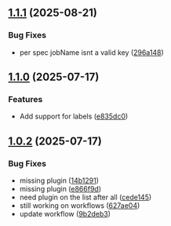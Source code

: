 ## [1.1.1](https://github.com/davidgibbons/prometheus-pve-exporter/compare/v1.1.0...v1.1.1) (2025-08-21)

### Bug Fixes

* per spec jobName isnt a valid key ([296a148](https://github.com/davidgibbons/prometheus-pve-exporter/commit/296a148048215bacc7a7ac1c0197af25dbc5676e))

## [1.1.0](https://github.com/davidgibbons/prometheus-pve-exporter/compare/v1.0.2...v1.1.0) (2025-07-17)

### Features

* Add support for labels ([e835dc0](https://github.com/davidgibbons/prometheus-pve-exporter/commit/e835dc0ebd70aa7566142c2a24c665f19a53585c))

## [1.0.2](https://github.com/davidgibbons/prometheus-pve-exporter/compare/v1.0.1...v1.0.2) (2025-07-17)

### Bug Fixes

* missing plugin ([14b1291](https://github.com/davidgibbons/prometheus-pve-exporter/commit/14b129139892b5921902822c7f1353004483918e))
* missing plugin ([e866f9d](https://github.com/davidgibbons/prometheus-pve-exporter/commit/e866f9df7bbf8b2adabf6a670fd2dda653b1b335))
* need plugin on the list after all ([cede145](https://github.com/davidgibbons/prometheus-pve-exporter/commit/cede145b0dc4442ce2703f2d33d40faa2cd9afb6))
* still working on workflows ([627ae04](https://github.com/davidgibbons/prometheus-pve-exporter/commit/627ae04c564f5425fbd4e8f5f3a2014641f3a92f))
* update workflow ([9b2deb3](https://github.com/davidgibbons/prometheus-pve-exporter/commit/9b2deb3b9fbc10823177a841ca855cb9c7ae2a16))
